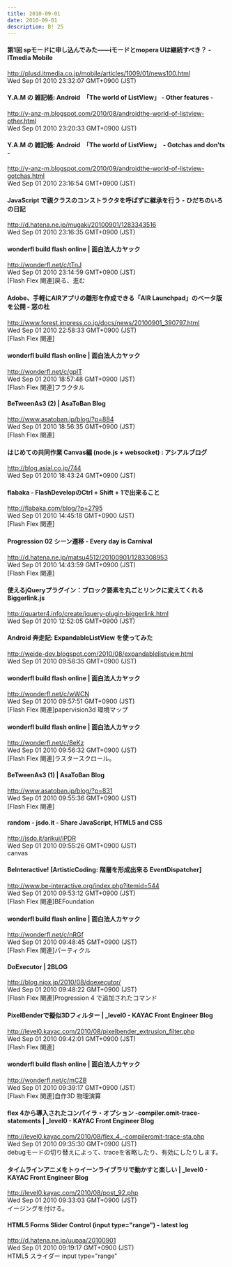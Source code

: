 ```yaml
---
title: 2010-09-01
date: 2010-09-01
description: B! 25
---
```


####  第1回 spモードに申し込んでみた――iモードとmopera Uは継続すべき？ - ITmedia Mobile
http://plusd.itmedia.co.jp/mobile/articles/1009/01/news100.html<br>
Wed Sep 01 2010 23:32:07 GMT+0900 (JST)<br>


#### Y.A.M の 雑記帳: Android　「The world of ListView」 - Other features -
http://y-anz-m.blogspot.com/2010/08/androidthe-world-of-listview-other.html<br>
Wed Sep 01 2010 23:20:33 GMT+0900 (JST)<br>


#### Y.A.M の 雑記帳: Android　「The world of ListView」　- Gotchas and don’ts -
http://y-anz-m.blogspot.com/2010/09/androidthe-world-of-listview-gotchas.html<br>
Wed Sep 01 2010 23:16:54 GMT+0900 (JST)<br>


#### JavaScript で親クラスのコンストラクタを呼ばずに継承を行う - ひだちのいろの日記
http://d.hatena.ne.jp/mugaki/20100901/1283343516<br>
Wed Sep 01 2010 23:16:35 GMT+0900 (JST)<br>


#### wonderfl build flash online | 面白法人カヤック
http://wonderfl.net/c/tTnJ<br>
Wed Sep 01 2010 23:14:59 GMT+0900 (JST)<br>
[Flash Flex 関連]戻る、進む


#### Adobe、手軽にAIRアプリの雛形を作成できる「AIR Launchpad」のベータ版を公開 - 窓の杜
http://www.forest.impress.co.jp/docs/news/20100901_390797.html<br>
Wed Sep 01 2010 22:58:33 GMT+0900 (JST)<br>
[Flash Flex 関連]


#### wonderfl build flash online | 面白法人カヤック
http://wonderfl.net/c/gpIT<br>
Wed Sep 01 2010 18:57:48 GMT+0900 (JST)<br>
[Flash Flex 関連]フラクタル


#### BeTweenAs3 (2) | AsaToBan Blog
http://www.asatoban.jp/blog/?p=884<br>
Wed Sep 01 2010 18:56:35 GMT+0900 (JST)<br>
[Flash Flex 関連]


#### はじめての共同作業 Canvas編 (node.js + websocket) : アシアルブログ
http://blog.asial.co.jp/744<br>
Wed Sep 01 2010 18:43:24 GMT+0900 (JST)<br>


#### flabaka - FlashDevelopのCtrl + Shift + 1で出来ること
http://flabaka.com/blog/?p=2795<br>
Wed Sep 01 2010 14:45:18 GMT+0900 (JST)<br>
[Flash Flex 関連]


#### Progression 02 シーン遷移 - Every day is Carnival
http://d.hatena.ne.jp/matsu4512/20100901/1283308953<br>
Wed Sep 01 2010 14:43:59 GMT+0900 (JST)<br>
[Flash Flex 関連]


#### 使えるjQueryプラグイン：ブロック要素を丸ごとリンクに変えてくれるBiggerlink.js
http://quarter4.info/create/jquery-plugin-biggerlink.html<br>
Wed Sep 01 2010 12:52:05 GMT+0900 (JST)<br>


#### Android 奔走記: ExpandableListView を使ってみた
http://weide-dev.blogspot.com/2010/08/expandablelistview.html<br>
Wed Sep 01 2010 09:58:35 GMT+0900 (JST)<br>


#### wonderfl build flash online | 面白法人カヤック
http://wonderfl.net/c/wWCN<br>
Wed Sep 01 2010 09:57:51 GMT+0900 (JST)<br>
[Flash Flex 関連]papervision3d 環境マップ


#### wonderfl build flash online | 面白法人カヤック
http://wonderfl.net/c/8eKz<br>
Wed Sep 01 2010 09:56:32 GMT+0900 (JST)<br>
[Flash Flex 関連]ラスタースクロール。


#### BeTweenAs3 (1) | AsaToBan Blog
http://www.asatoban.jp/blog/?p=831<br>
Wed Sep 01 2010 09:55:36 GMT+0900 (JST)<br>
[Flash Flex 関連]


#### random - jsdo.it - Share JavaScript, HTML5 and CSS
http://jsdo.it/arikui/iPDR<br>
Wed Sep 01 2010 09:55:26 GMT+0900 (JST)<br>
canvas


#### BeInteractive! [ArtisticCoding: 階層を形成出来る EventDispatcher]
http://www.be-interactive.org/index.php?itemid=544<br>
Wed Sep 01 2010 09:53:12 GMT+0900 (JST)<br>
[Flash Flex 関連]BEFoundation


#### wonderfl build flash online | 面白法人カヤック
http://wonderfl.net/c/nRGf<br>
Wed Sep 01 2010 09:48:45 GMT+0900 (JST)<br>
[Flash Flex 関連]パーティクル


#### DoExecutor | 2BLOG
http://blog.nipx.jp/2010/08/doexecutor/<br>
Wed Sep 01 2010 09:48:22 GMT+0900 (JST)<br>
[Flash Flex 関連]Progression 4 で追加されたコマンド


#### PixelBenderで擬似3Dフィルター | _level0 - KAYAC Front Engineer Blog
http://level0.kayac.com/2010/08/pixelbender_extrusion_filter.php<br>
Wed Sep 01 2010 09:42:01 GMT+0900 (JST)<br>
[Flash Flex 関連]


#### wonderfl build flash online | 面白法人カヤック
http://wonderfl.net/c/mCZB<br>
Wed Sep 01 2010 09:39:17 GMT+0900 (JST)<br>
[Flash Flex 関連]自作3D 物理演算


#### flex 4から導入されたコンパイラ・オプション -compiler.omit-trace-statements | _level0 - KAYAC Front Engineer Blog
http://level0.kayac.com/2010/08/flex_4_-compileromit-trace-sta.php<br>
Wed Sep 01 2010 09:35:30 GMT+0900 (JST)<br>
debugモードの切り替えによって、traceを省略したり、有効にしたりします。


#### タイムラインアニメをトゥイーンライブラリで動かすと楽しい | _level0 - KAYAC Front Engineer Blog
http://level0.kayac.com/2010/08/post_92.php<br>
Wed Sep 01 2010 09:33:03 GMT+0900 (JST)<br>
イージングを付ける。


####  HTML5 Forms Slider Control (input type="range") - latest log
http://d.hatena.ne.jp/uupaa/20100901<br>
Wed Sep 01 2010 09:19:17 GMT+0900 (JST)<br>
HTML5 スライダー input type="range"


